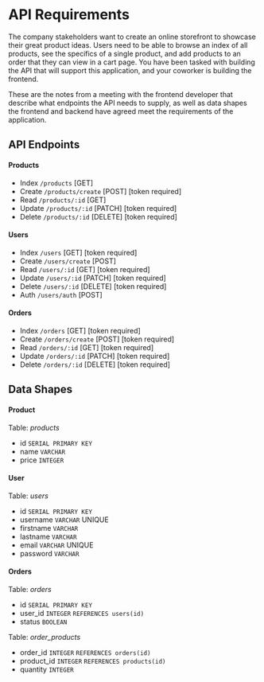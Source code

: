 # API Requirements
The company stakeholders want to create an online storefront to showcase their great product ideas. Users need to be able to browse an index of all products, see the specifics of a single product, and add products to an order that they can view in a cart page. You have been tasked with building the API that will support this application, and your coworker is building the frontend.

These are the notes from a meeting with the frontend developer that describe what endpoints the API needs to supply, as well as data shapes the frontend and backend have agreed meet the requirements of the application. 

## API Endpoints
#### Products
- Index `/products` [GET]
- Create `/products/create` [POST] [token required]
- Read `/products/:id` [GET]
- Update `/products/:id` [PATCH] [token required]
- Delete `/products/:id` [DELETE] [token required]

#### Users
- Index `/users` [GET] [token required]
- Create `/users/create` [POST] 
- Read `/users/:id` [GET] [token required]
- Update `/users/:id` [PATCH] [token required]
- Delete `/users/:id` [DELETE] [token required]
- Auth `/users/auth` [POST]

#### Orders
- Index `/orders` [GET] [token required]
- Create `/orders/create` [POST] [token required]
- Read `/orders/:id` [GET] [token required]
- Update `/orders/:id` [PATCH] [token required]
- Delete `/orders/:id` [DELETE] [token required]

## Data Shapes
#### Product
Table: *products*
- id `SERIAL PRIMARY KEY`
- name `VARCHAR`
- price `INTEGER`

#### User
Table: *users*
- id `SERIAL PRIMARY KEY`
- username `VARCHAR` UNIQUE
- firstname `VARCHAR`
- lastname `VARCHAR`
- email `VARCHAR` UNIQUE
- password `VARCHAR`

#### Orders
Table: *orders*
- id `SERIAL PRIMARY KEY`
- user_id `INTEGER` `REFERENCES users(id)`
- status `BOOLEAN`

Table: *order_products*
- order_id `INTEGER` `REFERENCES orders(id)` 
- product_id `INTEGER` `REFERENCES products(id)`
- quantity `INTEGER`
